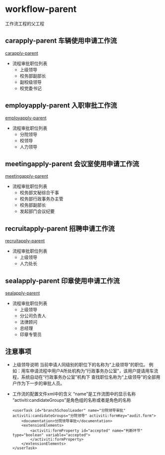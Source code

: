 # workflow-parent
  工作流工程的父工程
## carapply-parent 车辆使用申请工作流
  [carapply-parent](oa-parent/workflow-parent/carapply-parent/README.md)
  * 流程审批职位列表
    * 上级领导
    * 校务部副部长
    * 副校级领导
    * 校党委书记

## employapply-parent 入职审批工作流
  [employapply-parent](oa-parent/workflow-parent/employapply-parent/README.md)
  * 流程审批职位列表
    * 分院领导
    * 校领导
    * 人力领导

## meetingapply-parent 会议室使用申请工作流
  [meetingapply-parent](oa-parent/workflow-parent/meetingapply-parent/README.md)
  * 流程审批职位列表
    * 校务部文秘综合干事
    * 校务部行政事务办主管
    * 校务部副部长
    * 发起部门会议纪要

## recruitapply-parent 招聘申请工作流
  [recruitapply-parent](oa-parent/workflow-parent/recruitapply-parent/README.md)
  * 流程审批职位列表
    * 上级领导
    * 人力处长

## sealapply-parent 印章使用申请工作流
  [sealapply-parent](oa-parent/workflow-parent/sealapply-parent/README.md)
  * 流程审批职位列表
    * 上级领导
    * 分公司负责人
    * 法律顾问
    * 总经理
    * 印章专管员

## 注意事项
  * 上级领导说明
  当前申请人同级别的职位下的名称为“上级领导”的职位。
  例如：用车申请流程中用户A所处机构为“行政事务办公室”，该用户提请用车流程，系统自动在“行政事务办公室”机构下
  查找职位名称为“上级领导”的全部用户作为下一步的审批人员。
  * 工作流的配置文件xml中的含义
  “name”是工作流图中的显示名称
  “activiti:candidateGroups”是角色组的名称或者是角色的名称

        <userTask id="branchSchoolLeader" name="分院领导审批" activiti:candidateGroups="分院领导" activiti:formKey="audit.form">
            <documentation>分院领导审批</documentation>
            <extensionElements>
                <activiti:formProperty id="accepted" name="判断环节" type="boolean" variable="accepted">
                </activiti:formProperty>
            </extensionElements>
        </userTask>

